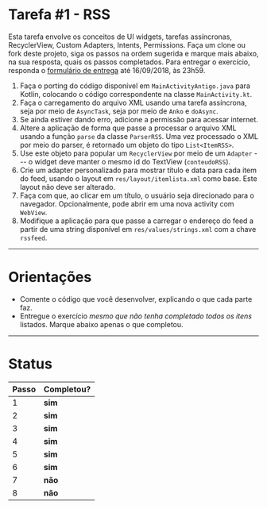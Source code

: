# Tarefa #1 - RSS 

Esta tarefa envolve os conceitos de UI widgets, tarefas assíncronas, RecyclerView, Custom Adapters, Intents, Permissions. 
Faça um clone ou fork deste projeto, siga os passos na ordem sugerida e marque mais abaixo, na sua resposta, quais os passos completados. 
Para entregar o exercício, responda o [formulário de entrega](https://docs.google.com/forms/d/e/1FAIpQLSc0L1cCzVb9uro-7RX69B2oyery0xNuC0FOpgArVVyr6gUF1A/viewform) até 16/09/2018, às 23h59.

  1. Faça o porting do código disponível em `MainActivityAntigo.java` para Kotlin, colocando o código correspondente na classe `MainActivity.kt`.
  2. Faça o carregamento do arquivo XML usando uma tarefa assíncrona, seja por meio de `AsyncTask`, seja por meio de `Anko` e `doAsync`. 
  3. Se ainda estiver dando erro, adicione a permissão para acessar internet.  
  4. Altere a aplicação de forma que passe a processar o arquivo XML usando a função `parse` da classe `ParserRSS`. Uma vez processado o XML por meio do parser, é retornado um objeto do tipo `List<ItemRSS>`. 
  5. Use este objeto para popular um `RecyclerView` por meio de um `Adapter` --- o widget deve manter o mesmo id do TextView (`conteudoRSS`).
  6. Crie um adapter personalizado para mostrar título e data para cada item do feed, usando o layout em `res/layout/itemlista.xml` como base. Este layout não deve ser alterado.
  7. Faça com que, ao clicar em um título, o usuário seja direcionado para o navegador. Opcionalmente, pode abrir em uma nova activity com `WebView`.
  8. Modifique a aplicação para que passe a carregar o endereço do feed a partir de uma string disponível em `res/values/strings.xml` com a chave `rssfeed`.

---

# Orientações

  - Comente o código que você desenvolver, explicando o que cada parte faz.
  - Entregue o exercício *mesmo que não tenha completado todos os itens* listados. Marque abaixo apenas o que completou.

----

# Status

| Passo | Completou? |
| ------ | ------ |
| 1 | **sim** |
| 2 | **sim** |
| 3 | **sim** |
| 4 | **sim** |
| 5 | **sim** |
| 6 | **sim** |
| 7 | **não** |
| 8 | **não** |
